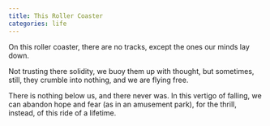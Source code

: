```yaml
---
title: This Roller Coaster
categories: life
---
```

On this roller coaster,
there are no tracks,
except the ones
our minds lay down.

Not trusting there solidity,
we buoy them up with thought,
but sometimes, still,
they crumble into nothing,
and we are flying free.

There is nothing below us,
and there never was.
In this vertigo of falling,
we can abandon hope and fear
(as in an amusement park),
for the thrill, instead,
of this ride of a lifetime.
